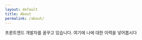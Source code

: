 ```yaml
---
layout: default
title: About
permalink: /about/
---
```


프론트엔드 개발자를 꿈꾸고 있습니다.
여기에 나에 대한 이력을 넣어봅시다



<!-- You can find the source code for Minima at GitHub:
[jekyll][jekyll-organization] /
[minima](https://github.com/jekyll/minima)

You can find the source code for Jekyll at GitHub:
[jekyll][jekyll-organization] /
[jekyll](https://github.com/jekyll/jekyll)
[jekyll-organization]: https://github.com/jekyll -->
